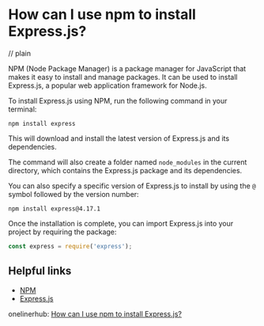# How can I use npm to install Express.js?
// plain

NPM (Node Package Manager) is a package manager for JavaScript that makes it easy to install and manage packages. It can be used to install Express.js, a popular web application framework for Node.js.

To install Express.js using NPM, run the following command in your terminal:

```
npm install express
```

This will download and install the latest version of Express.js and its dependencies.

The command will also create a folder named `node_modules` in the current directory, which contains the Express.js package and its dependencies.

You can also specify a specific version of Express.js to install by using the `@` symbol followed by the version number:

```
npm install express@4.17.1
```

Once the installation is complete, you can import Express.js into your project by requiring the package:

```javascript
const express = require('express');
```

## Helpful links
- [NPM](https://www.npmjs.com/)
- [Express.js](https://expressjs.com/)

onelinerhub: [How can I use npm to install Express.js?](https://onelinerhub.com/expressjs/how-can-i-use-npm-to-install-express-js)